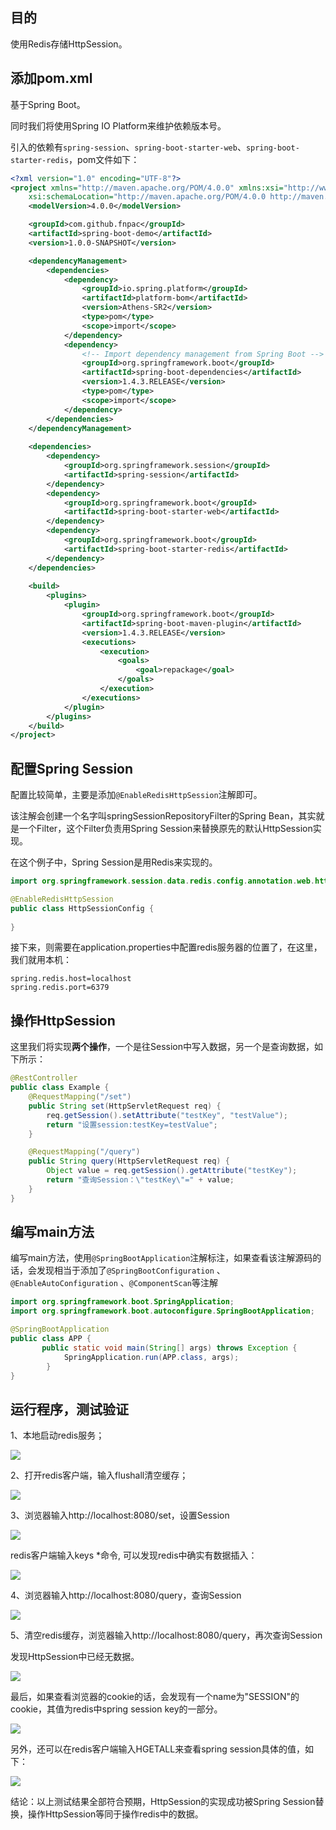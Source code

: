 ## 目的

使用Redis存储HttpSession。

## 添加pom.xml

基于Spring Boot。

同时我们将使用Spring IO Platform来维护依赖版本号。

引入的依赖有`spring-session`、`spring-boot-starter-web`、`spring-boot-starter-redis`，pom文件如下：

```xml
<?xml version="1.0" encoding="UTF-8"?>
<project xmlns="http://maven.apache.org/POM/4.0.0" xmlns:xsi="http://www.w3.org/2001/XMLSchema-instance"
    xsi:schemaLocation="http://maven.apache.org/POM/4.0.0 http://maven.apache.org/xsd/maven-4.0.0.xsd">
    <modelVersion>4.0.0</modelVersion>

    <groupId>com.github.fnpac</groupId>
    <artifactId>spring-boot-demo</artifactId>
    <version>1.0.0-SNAPSHOT</version>

    <dependencyManagement>
        <dependencies>
            <dependency>
                <groupId>io.spring.platform</groupId>
                <artifactId>platform-bom</artifactId>
                <version>Athens-SR2</version>
                <type>pom</type>
                <scope>import</scope>
            </dependency>
            <dependency>
                <!-- Import dependency management from Spring Boot -->
                <groupId>org.springframework.boot</groupId>
                <artifactId>spring-boot-dependencies</artifactId>
                <version>1.4.3.RELEASE</version>
                <type>pom</type>
                <scope>import</scope>
            </dependency>
        </dependencies>    
    </dependencyManagement>
    
    <dependencies>
        <dependency>
            <groupId>org.springframework.session</groupId>
            <artifactId>spring-session</artifactId>
        </dependency>
        <dependency>
            <groupId>org.springframework.boot</groupId>
            <artifactId>spring-boot-starter-web</artifactId>
        </dependency>
        <dependency>
            <groupId>org.springframework.boot</groupId>
            <artifactId>spring-boot-starter-redis</artifactId>
        </dependency>
    </dependencies>
    
    <build>
        <plugins>
            <plugin>
                <groupId>org.springframework.boot</groupId>
                <artifactId>spring-boot-maven-plugin</artifactId>
                <version>1.4.3.RELEASE</version>
                <executions>
                    <execution>
                        <goals>
                            <goal>repackage</goal>
                        </goals>
                    </execution>
                </executions>
            </plugin>
        </plugins>
    </build>
</project>
```

## 配置Spring Session

配置比较简单，主要是添加`@EnableRedisHttpSession`注解即可。

该注解会创建一个名字叫springSessionRepositoryFilter的Spring Bean，其实就是一个Filter，这个Filter负责用Spring Session来替换原先的默认HttpSession实现。

在这个例子中，Spring Session是用Redis来实现的。

```java
import org.springframework.session.data.redis.config.annotation.web.http.EnableRedisHttpSession;

@EnableRedisHttpSession
public class HttpSessionConfig {
    
}
```

接下来，则需要在application.properties中配置redis服务器的位置了，在这里，我们就用本机：

```text
spring.redis.host=localhost  
spring.redis.port=6379 
```

## 操作HttpSession
这里我们将实现**两个操作**，一个是往Session中写入数据，另一个是查询数据，如下所示：

```java
@RestController
public class Example {
    @RequestMapping("/set")
    public String set(HttpServletRequest req) {
        req.getSession().setAttribute("testKey", "testValue");
        return "设置session:testKey=testValue";
    }

    @RequestMapping("/query")
    public String query(HttpServletRequest req) {
        Object value = req.getSession().getAttribute("testKey");
        return "查询Session：\"testKey\"=" + value;
    }
}
```

## 编写main方法
编写main方法，使用`@SpringBootApplication`注解标注，如果查看该注解源码的话，会发现相当于添加了`@SpringBootConfiguration` 、`@EnableAutoConfiguration` 、`@ComponentScan`等注解

```java
import org.springframework.boot.SpringApplication;
import org.springframework.boot.autoconfigure.SpringBootApplication;

@SpringBootApplication
public class APP {
       public static void main(String[] args) throws Exception {
            SpringApplication.run(APP.class, args);
        }
}
```

## 运行程序，测试验证
1、本地启动redis服务；

![](images/redis_cli.png)

2、打开redis客户端，输入flushall清空缓存；

![](images/redis_cli_flushall.png)

3、浏览器输入http://localhost:8080/set，设置Session

![](images/browser_set.png)

redis客户端输入keys *命令, 可以发现redis中确实有数据插入：

![](images/redis_cli_keys.png)

4、浏览器输入http://localhost:8080/query，查询Session

![](images/browser_query.png)

5、清空redis缓存，浏览器输入http://localhost:8080/query，再次查询Session

发现HttpSession中已经无数据。

![](images/browser_query_rs.png)

最后，如果查看浏览器的cookie的话，会发现有一个name为"SESSION"的cookie，其值为redis中spring session key的一部分。

![](images/SESSION.png)

另外，还可以在redis客户端输入HGETALL来查看spring session具体的值，如下：

![](images/SESSION_HGETALL.png)

结论：以上测试结果全部符合预期，HttpSession的实现成功被Spring Session替换，操作HttpSession等同于操作redis中的数据。
